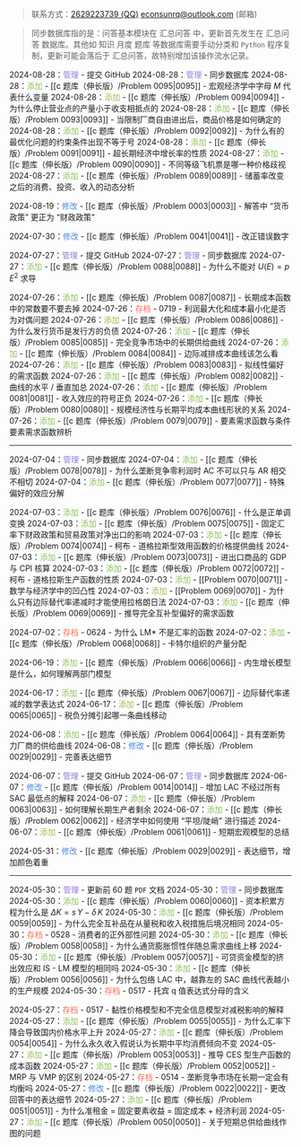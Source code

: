 > 联系方式：<a href="https://qm.qq.com/q/iA1sKuakak">2629223739 (QQ)</a> <a href="mailto:econsunrq@outlook.com">econsunrq@outlook.com (邮箱)</a>

> 同步数据库指的是：问答基本模块在 汇总问答 中，更新首先发生在 汇总问答 数据库。其他如 知识 月度 题库 等数据库需要手动分类和 `Python` 程序复制，更新可能会落后于 汇总问答，故特别增加该操作流水记录。

2024-08-28：<font color = #967ADC>管理</font> - 提交 GitHub
2024-08-28：<font color = #967ADC>管理</font> - 同步数据库
2024-08-28：<font color = #8CC152>添加</font> - [[c 题库（伸长版）/Problem 0095|0095]] - 宏观经济学中字母 $M$ 代表什么变量
2024-08-28：<font color = #8CC152>添加</font> - [[c 题库（伸长版）/Problem 0094|0094]] - 为什么停止营业点的产量小于收支相抵点的
2024-08-28：<font color = #8CC152>添加</font> - [[c 题库（伸长版）/Problem 0093|0093]] - 当限制厂商自由进出后，商品价格是如何确定的
2024-08-28：<font color = #8CC152>添加</font> - [[c 题库（伸长版）/Problem 0092|0092]] - 为什么有的最优化问题的约束条件出现不等于号
2024-08-28：<font color = #8CC152>添加</font> - [[c 题库（伸长版）/Problem 0091|0091]] - 超长期经济中增长率的性质
2024-08-27：<font color = #8CC152>添加</font> - [[c 题库（伸长版）/Problem 0090|0090]] - 不同等级飞机票是哪一种价格歧视
2024-08-27：<font color = #8CC152>添加</font> - [[c 题库（伸长版）/Problem 0089|0089]] - 储蓄率改变之后的消费、投资、收入的动态分析

2024-08-19：<font color = #4A89DC>修改</font> - [[c 题库（伸长版）/Problem 0003|0003]] - 解答中 “货币政策” 更正为 “财政政策”

2024-07-30：<font color = #4A89DC>修改</font> - [[c 题库（伸长版）/Problem 0041|0041]] - 改正错误数字

2024-07-27：<font color = #967ADC>管理</font> - 提交 GitHub
2024-07-27：<font color = #967ADC>管理</font> - 同步数据库
2024-07-27：<font color = #8CC152>添加</font> - [[c 题库（伸长版）/Problem 0088|0088]] - 为什么不能对 $U\left(E\right)=p\,E^2$ 求导

2024-07-26：<font color = #8CC152>添加</font> - [[c 题库（伸长版）/Problem 0087|0087]] - 长期成本函数中的常数要不要去掉
2024-07-26：<font color = #FC6E51>存档</font> - 0719 - 利润最大化和成本最小化是否为对偶问题
2024-07-26：<font color = #8CC152>添加</font> - [[c 题库（伸长版）/Problem 0086|0086]] - 为什么发行货币是发行方的负债
2024-07-26：<font color = #8CC152>添加</font> - [[c 题库（伸长版）/Problem 0085|0085]] - 完全竞争市场中的长期供给曲线
2024-07-26：<font color = #8CC152>添加</font> - [[c 题库（伸长版）/Problem 0084|0084]] - 边际减排成本曲线该怎么看
2024-07-26：<font color = #8CC152>添加</font> - [[c 题库（伸长版）/Problem 0083|0083]] - 拟线性偏好的需求函数
2024-07-26：<font color = #8CC152>添加</font> - [[c 题库（伸长版）/Problem 0082|0082]] - 曲线的水平 / 垂直加总
2024-07-26：<font color = #8CC152>添加</font> - [[c 题库（伸长版）/Problem 0081|0081]] - 收入效应的符号正负
2024-07-26：<font color = #8CC152>添加</font> - [[c 题库（伸长版）/Problem 0080|0080]] - 规模经济性与长期平均成本曲线形状的关系
2024-07-26：<font color = #8CC152>添加</font> - [[c 题库（伸长版）/Problem 0079|0079]] - 要素需求函数与条件要素需求函数辨析

---

2024-07-04：<font color = #967ADC>管理</font> - 同步数据库
2024-07-04：<font color = #8CC152>添加</font> - [[c 题库（伸长版）/Problem 0078|0078]] - 为什么垄断竞争零利润时 AC 不可以只与 AR 相交不相切
2024-07-04：<font color = #8CC152>添加</font> - [[c 题库（伸长版）/Problem 0077|0077]] - 特殊偏好的效应分解

2024-07-03：<font color = #8CC152>添加</font> - [[c 题库（伸长版）/Problem 0076|0076]] - 什么是正单调变换
2024-07-03：<font color = #8CC152>添加</font> - [[c 题库（伸长版）/Problem 0075|0075]] - 固定汇率下财政政策和贸易政策对净出口的影响
2024-07-03：<font color = #8CC152>添加</font> - [[c 题库（伸长版）/Problem 0074|0074]] - 柯布 - 道格拉斯型效用函数的价格提供曲线
2024-07-03：<font color = #8CC152>添加</font> - [[c 题库（伸长版）/Problem 0073|0073]] - 进出口商品的 GDP 与 CPI 核算
2024-07-03：<font color = #8CC152>添加</font> - [[c 题库（伸长版）/Problem 0072|0072]] - 柯布 - 道格拉斯生产函数的性质
2024-07-03：<font color = #8CC152>添加</font> - [[Problem 0070|0071]] - 数学与经济学中的凹凸性
2024-07-03：<font color = #8CC152>添加</font> - [[Problem 0069|0070]] - 为什么只有边际替代率递减时才能使用拉格朗日法
2024-07-03：<font color = #8CC152>添加</font> - [[c 题库（伸长版）/Problem 0069|0069]] - 推导完全互补型偏好的需求函数

2024-07-02：<font color = #FC6E51>存档</font> - 0624 - 为什么 LM* 不是汇率的函数
2024-07-02：<font color = #8CC152>添加</font> - [[c 题库（伸长版）/Problem 0068|0068]] - 卡特尔组织的产量分配

2024-06-19：<font color = #8CC152>添加</font> - [[c 题库（伸长版）/Problem 0066|0066]] - 内生增长模型是什么，如何理解两部门模型

2024-06-17：<font color = #8CC152>添加</font> - [[c 题库（伸长版）/Problem 0067|0067]] - 边际替代率递减的数学表达式
2024-06-17：<font color = #8CC152>添加</font> - [[c 题库（伸长版）/Problem 0065|0065]] - 税负分摊引起哪一条曲线移动

2024-06-08：<font color = #8CC152>添加</font> - [[c 题库（伸长版）/Problem 0064|0064]] - 具有垄断势力厂商的供给曲线
2024-06-08：<font color = #4A89DC>修改</font> - [[c 题库（伸长版）/Problem 0029|0029]] - 完善表达细节

2024-06-07：<font color = #967ADC>管理</font> - 提交 GitHub
2024-06-07：<font color = #967ADC>管理</font> - 同步数据库
2024-06-07：<font color = #4A89DC>修改</font> - [[c 题库（伸长版）/Problem 0014|0014]] - 增加 LAC 不经过所有 SAC 最低点的解释
2024-06-07：<font color = #8CC152>添加</font> - [[c 题库（伸长版）/Problem 0063|0063]] - 如何理解长期生产者剩余
2024-06-07：<font color = #8CC152>添加</font> - [[c 题库（伸长版）/Problem 0062|0062]] - 经济学中如何使用 “平坦/陡峭” 进行描述
2024-06-07：<font color = #8CC152>添加</font> - [[c 题库（伸长版）/Problem 0061|0061]] - 短期宏观模型的总结

2024-05-31：<font color = #4A89DC>修改</font> - [[c 题库（伸长版）/Problem 0029|0029]] - 表达细节，增加颜色着重

---

2024-05-30：<font color = #967ADC>管理</font> - 更新前 60 题 `PDF` 文档
2024-05-30：<font color = #967ADC>管理</font> - 同步数据库
2024-05-30：<font color = #8CC152>添加</font> - [[c 题库（伸长版）/Problem 0060|0060]] - 资本积累方程为什么是 $\Delta K=s\,Y-\delta\,K$
2024-05-30：<font color = #8CC152>添加</font> - [[c 题库（伸长版）/Problem 0059|0059]] - 为什么完全互补品在从量税和收入税措施后境况相同
2024-05-30：<font color = #FC6E51>存档</font> - 0528 - 消费者的正外部性问题
2024-05-30：<font color = #8CC152>添加</font> - [[c 题库（伸长版）/Problem 0058|0058]] - 为什么通货膨胀惯性伴随总需求曲线上移
2024-05-30：<font color = #8CC152>添加</font> - [[c 题库（伸长版）/Problem 0057|0057]] - 可贷资金模型的挤出效应和 IS - LM 模型的相同吗
2024-05-30：<font color = #8CC152>添加</font> - [[c 题库（伸长版）/Problem 0056|0056]] - 为什么包络 LAC 中，越靠左的 SAC 曲线代表越小的生产规模
2024-05-30：<font color = #FC6E51>存档</font> - 0517 - 托宾 q 值表达式分母的含义

2024-05-27：<font color = #FC6E51>存档</font> - 0517 - 黏性价格模型和不完全信息模型对减税影响的解释
2024-05-27：<font color = #8CC152>添加</font> - [[c 题库（伸长版）/Problem 0055|0055]] - 为什么汇率下降会导致国内价格水平上升
2024-05-27：<font color = #8CC152>添加</font> - [[c 题库（伸长版）/Problem 0054|0054]] - 为什么永久收入假说认为长期中平均消费倾向不变
2024-05-27：<font color = #8CC152>添加</font> - [[c 题库（伸长版）/Problem 0053|0053]] - 推导 CES 型生产函数的成本函数
2024-05-27：<font color = #8CC152>添加</font> - [[c 题库（伸长版）/Problem 0052|0052]] - MRP 与 VMP 的区别
2024-05-27：<font color = #FC6E51>存档</font> - 0514 - 垄断竞争市场在长期一定会有均衡吗
2024-05-27：<font color = #4A89DC>修改</font> - [[c 题库（伸长版）/Problem 0022|0022]] - 更改回答中的表达细节
2024-05-27：<font color = #8CC152>添加</font> - [[c 题库（伸长版）/Problem 0051|0051]] - 为什么准租金 = 固定要素收益 = 固定成本 + 经济利润
2024-05-27：<font color = #8CC152>添加</font> - [[c 题库（伸长版）/Problem 0050|0050]] - 关于短期总供给曲线作图的问题